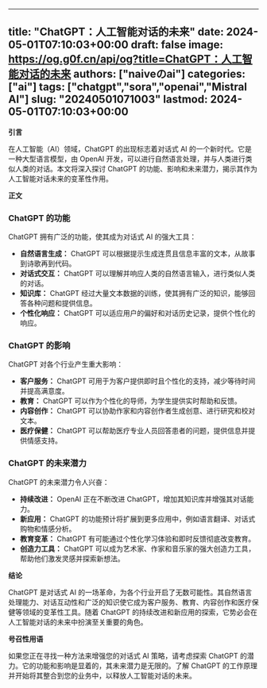 
---
title: "ChatGPT：人工智能对话的未来"
date: 2024-05-01T07:10:03+00:00
draft: false
image: https://og.g0f.cn/api/og?title=ChatGPT：人工智能对话的未来
authors: ["naiveのai"]
categories: ["ai"]
tags: ["chatgpt","sora","openai","Mistral AI"]
slug: "20240501071003"
lastmod: 2024-05-01T07:10:03+00:00
---
**引言**

在人工智能（AI）领域，ChatGPT 的出现标志着对话式 AI 的一个新时代。它是一种大型语言模型，由 OpenAI 开发，可以进行自然语言处理，并与人类进行类似人类的对话。本文将深入探讨 ChatGPT 的功能、影响和未来潜力，揭示其作为人工智能对话未来的变革性作用。

**正文**

### ChatGPT 的功能

ChatGPT 拥有广泛的功能，使其成为对话式 AI 的强大工具：

- **自然语言生成：** ChatGPT 可以根据提示生成连贯且信息丰富的文本，从故事到诗歌再到代码。
- **对话式交互：** ChatGPT 可以理解并响应人类的自然语言输入，进行类似人类的对话。
- **知识库：** ChatGPT 经过大量文本数据的训练，使其拥有广泛的知识，能够回答各种问题和提供信息。
- **个性化响应：** ChatGPT 可以适应用户的偏好和对话历史记录，提供个性化的响应。

### ChatGPT 的影响

ChatGPT 对各个行业产生重大影响：

- **客户服务：** ChatGPT 可用于为客户提供即时且个性化的支持，减少等待时间并提高满意度。
- **教育：** ChatGPT 可以作为个性化的导师，为学生提供实时帮助和反馈。
- **内容创作：** ChatGPT 可以协助作家和内容创作者生成创意、进行研究和校对文本。
- **医疗保健：** ChatGPT 可以帮助医疗专业人员回答患者的问题，提供信息并提供情感支持。

### ChatGPT 的未来潜力

ChatGPT 的未来潜力令人兴奋：

- **持续改进：** OpenAI 正在不断改进 ChatGPT，增加其知识库并增强其对话能力。
- **新应用：** ChatGPT 的功能预计将扩展到更多应用中，例如语言翻译、对话式购物和情感分析。
- **教育变革：** ChatGPT 有可能通过个性化学习体验和即时反馈彻底改变教育。
- **创造力工具：** ChatGPT 可以成为艺术家、作家和音乐家的强大创造力工具，帮助他们激发灵感并探索新想法。

**结论**

ChatGPT 是对话式 AI 的一场革命，为各个行业开启了无数可能性。其自然语言处理能力、对话互动性和广泛的知识使它成为客户服务、教育、内容创作和医疗保健等领域的变革性工具。随着 ChatGPT 的持续改进和新应用的探索，它势必会在人工智能对话的未来中扮演至关重要的角色。

**号召性用语**

如果您正在寻找一种方法来增强您的对话式 AI 策略，请考虑探索 ChatGPT 的潜力。它的功能和影响是显着的，其未来潜力是无限的。了解 ChatGPT 的工作原理并开始将其整合到您的业务中，以释放人工智能对话的未来。